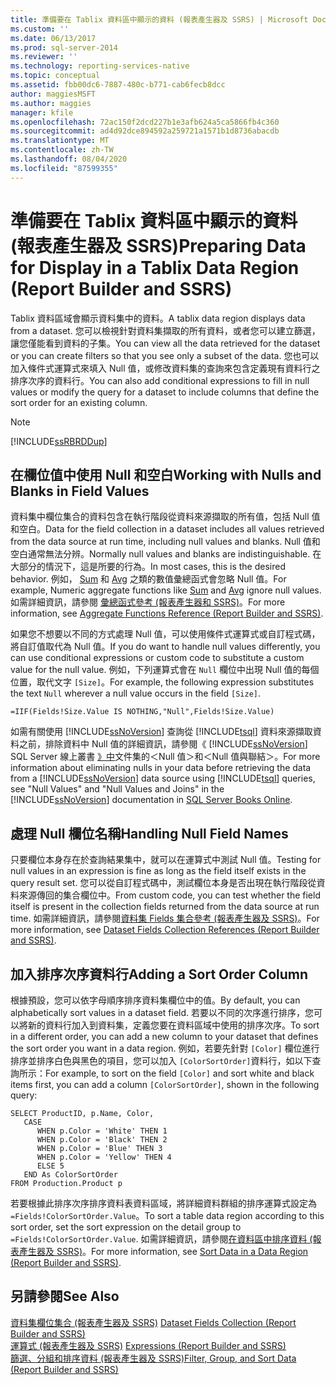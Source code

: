 ```yaml
---
title: 準備要在 Tablix 資料區中顯示的資料 (報表產生器及 SSRS) | Microsoft Docs
ms.custom: ''
ms.date: 06/13/2017
ms.prod: sql-server-2014
ms.reviewer: ''
ms.technology: reporting-services-native
ms.topic: conceptual
ms.assetid: fbb00dc6-7887-480c-b771-cab6fecb8dcc
author: maggiesMSFT
ms.author: maggies
manager: kfile
ms.openlocfilehash: 72ac150f2dcd227b1e3afb624a5ca5866fb4c360
ms.sourcegitcommit: ad4d92dce894592a259721a1571b1d8736abacdb
ms.translationtype: MT
ms.contentlocale: zh-TW
ms.lasthandoff: 08/04/2020
ms.locfileid: "87599355"
---
```

# <a name="preparing-data-for-display-in-a-tablix-data-region-report-builder-and-ssrs"></a><span data-ttu-id="c2ffc-102">準備要在 Tablix 資料區中顯示的資料 (報表產生器及 SSRS)</span><span class="sxs-lookup"><span data-stu-id="c2ffc-102">Preparing Data for Display in a Tablix Data Region (Report Builder and SSRS)</span></span>
  <span data-ttu-id="c2ffc-103">Tablix 資料區域會顯示資料集中的資料。</span><span class="sxs-lookup"><span data-stu-id="c2ffc-103">A tablix data region displays data from a dataset.</span></span> <span data-ttu-id="c2ffc-104">您可以檢視針對資料集擷取的所有資料，或者您可以建立篩選，讓您僅能看到資料的子集。</span><span class="sxs-lookup"><span data-stu-id="c2ffc-104">You can view all the data retrieved for the dataset or you can create filters so that you see only a subset of the data.</span></span> <span data-ttu-id="c2ffc-105">您也可以加入條件式運算式來填入 Null 值，或修改資料集的查詢來包含定義現有資料行之排序次序的資料行。</span><span class="sxs-lookup"><span data-stu-id="c2ffc-105">You can also add conditional expressions to fill in null values or modify the query for a dataset to include columns that define the sort order for an existing column.</span></span>  
  
> [!NOTE]  
>  [!INCLUDE[ssRBRDDup](../../includes/ssrbrddup-md.md)]  
  
## <a name="working-with-nulls-and-blanks-in-field-values"></a><span data-ttu-id="c2ffc-106">在欄位值中使用 Null 和空白</span><span class="sxs-lookup"><span data-stu-id="c2ffc-106">Working with Nulls and Blanks in Field Values</span></span>  
 <span data-ttu-id="c2ffc-107">資料集中欄位集合的資料包含在執行階段從資料來源擷取的所有值，包括 Null 值和空白。</span><span class="sxs-lookup"><span data-stu-id="c2ffc-107">Data for the field collection in a dataset includes all values retrieved from the data source at run time, including null values and blanks.</span></span> <span data-ttu-id="c2ffc-108">Null 值和空白通常無法分辨。</span><span class="sxs-lookup"><span data-stu-id="c2ffc-108">Normally null values and blanks are indistinguishable.</span></span> <span data-ttu-id="c2ffc-109">在大部分的情況下，這是所要的行為。</span><span class="sxs-lookup"><span data-stu-id="c2ffc-109">In most cases, this is the desired behavior.</span></span> <span data-ttu-id="c2ffc-110">例如， [Sum](report-builder-functions-sum-function.md) 和 [Avg](report-builder-functions-avg-function.md) 之類的數值彙總函式會忽略 Null 值。</span><span class="sxs-lookup"><span data-stu-id="c2ffc-110">For example, Numeric aggregate functions like [Sum](report-builder-functions-sum-function.md) and [Avg](report-builder-functions-avg-function.md) ignore null values.</span></span> <span data-ttu-id="c2ffc-111">如需詳細資訊，請參閱 [彙總函式參考 &#40;報表產生器和 SSRS&#41;](report-builder-functions-aggregate-functions-reference.md)。</span><span class="sxs-lookup"><span data-stu-id="c2ffc-111">For more information, see [Aggregate Functions Reference &#40;Report Builder and SSRS&#41;](report-builder-functions-aggregate-functions-reference.md).</span></span>  
  
 <span data-ttu-id="c2ffc-112">如果您不想要以不同的方式處理 Null 值，可以使用條件式運算式或自訂程式碼，將自訂值取代為 Null 值。</span><span class="sxs-lookup"><span data-stu-id="c2ffc-112">If you do want to handle null values differently, you can use conditional expressions or custom code to substitute a custom value for the null value.</span></span> <span data-ttu-id="c2ffc-113">例如，下列運算式會在 `Null` 欄位中出現 Null 值的每個位置，取代文字 `[Size]`。</span><span class="sxs-lookup"><span data-stu-id="c2ffc-113">For example, the following expression substitutes the text `Null` wherever a null value occurs in the field `[Size]`.</span></span>  
  
```  
=IIF(Fields!Size.Value IS NOTHING,"Null",Fields!Size.Value)  
```  
  
 <span data-ttu-id="c2ffc-114">如需有關使用 [!INCLUDE[ssNoVersion](../../includes/ssnoversion-md.md)] 查詢從 [!INCLUDE[tsql](../../includes/tsql-md.md)] 資料來源擷取資料之前，排除資料中 Null 值的詳細資訊，請參閱《 [!INCLUDE[ssNoVersion](../../includes/ssnoversion-md.md)] SQL Server 線上叢書 [》中](https://go.microsoft.com/fwlink/?linkid=120955)文件集的＜Null 值＞和＜Null 值與聯結＞。</span><span class="sxs-lookup"><span data-stu-id="c2ffc-114">For more information about eliminating nulls in your data before retrieving the data from a [!INCLUDE[ssNoVersion](../../includes/ssnoversion-md.md)] data source using [!INCLUDE[tsql](../../includes/tsql-md.md)] queries, see "Null Values" and "Null Values and Joins" in the [!INCLUDE[ssNoVersion](../../includes/ssnoversion-md.md)] documentation in [SQL Server Books Online](https://go.microsoft.com/fwlink/?linkid=120955).</span></span>  
  
## <a name="handling-null-field-names"></a><span data-ttu-id="c2ffc-115">處理 Null 欄位名稱</span><span class="sxs-lookup"><span data-stu-id="c2ffc-115">Handling Null Field Names</span></span>  
 <span data-ttu-id="c2ffc-116">只要欄位本身存在於查詢結果集中，就可以在運算式中測試 Null 值。</span><span class="sxs-lookup"><span data-stu-id="c2ffc-116">Testing for null values in an expression is fine as long as the field itself exists in the query result set.</span></span> <span data-ttu-id="c2ffc-117">您可以從自訂程式碼中，測試欄位本身是否出現在執行階段從資料來源傳回的集合欄位中。</span><span class="sxs-lookup"><span data-stu-id="c2ffc-117">From custom code, you can test whether the field itself is present in the collection fields returned from the data source at run time.</span></span> <span data-ttu-id="c2ffc-118">如需詳細資訊，請參閱[資料集 Fields 集合參考 &#40;報表產生器及 SSRS&#41;](built-in-collections-dataset-fields-collection-references-report-builder.md)。</span><span class="sxs-lookup"><span data-stu-id="c2ffc-118">For more information, see [Dataset Fields Collection References &#40;Report Builder and SSRS&#41;](built-in-collections-dataset-fields-collection-references-report-builder.md).</span></span>  
  
## <a name="adding-a-sort-order-column"></a><span data-ttu-id="c2ffc-119">加入排序次序資料行</span><span class="sxs-lookup"><span data-stu-id="c2ffc-119">Adding a Sort Order Column</span></span>  
 <span data-ttu-id="c2ffc-120">根據預設，您可以依字母順序排序資料集欄位中的值。</span><span class="sxs-lookup"><span data-stu-id="c2ffc-120">By default, you can alphabetically sort values in a dataset field.</span></span> <span data-ttu-id="c2ffc-121">若要以不同的次序進行排序，您可以將新的資料行加入到資料集，定義您要在資料區域中使用的排序次序。</span><span class="sxs-lookup"><span data-stu-id="c2ffc-121">To sort in a different order, you can add a new column to your dataset that defines the sort order you want in a data region.</span></span> <span data-ttu-id="c2ffc-122">例如，若要先針對 `[Color]` 欄位進行排序並排序白色與黑色的項目，您可以加入 `[ColorSortOrder]`資料行，如以下查詢所示：</span><span class="sxs-lookup"><span data-stu-id="c2ffc-122">For example, to sort on the field `[Color]` and sort white and black items first, you can add a column `[ColorSortOrder]`, shown in the following query:</span></span>  
  
```  
SELECT ProductID, p.Name, Color,  
   CASE  
      WHEN p.Color = 'White' THEN 1  
      WHEN p.Color = 'Black' THEN 2  
      WHEN p.Color = 'Blue' THEN 3  
      WHEN p.Color = 'Yellow' THEN 4  
      ELSE 5  
   END As ColorSortOrder  
FROM Production.Product p  
```  
  
 <span data-ttu-id="c2ffc-123">若要根據此排序次序排序資料表資料區域，將詳細資料群組的排序運算式設定為 `=Fields!ColorSortOrder.Value`。</span><span class="sxs-lookup"><span data-stu-id="c2ffc-123">To sort a table data region according to this sort order, set the sort expression on the detail group to `=Fields!ColorSortOrder.Value`.</span></span> <span data-ttu-id="c2ffc-124">如需詳細資訊，請參閱[在資料區中排序資料 &#40;報表產生器及 SSRS&#41;](sort-data-in-a-data-region-report-builder-and-ssrs.md)。</span><span class="sxs-lookup"><span data-stu-id="c2ffc-124">For more information, see [Sort Data in a Data Region &#40;Report Builder and SSRS&#41;](sort-data-in-a-data-region-report-builder-and-ssrs.md).</span></span>  
  
## <a name="see-also"></a><span data-ttu-id="c2ffc-125">另請參閱</span><span class="sxs-lookup"><span data-stu-id="c2ffc-125">See Also</span></span>  
 <span data-ttu-id="c2ffc-126">[資料集欄位集合 &#40;報表產生器及 SSRS&#41;](../report-data/dataset-fields-collection-report-builder-and-ssrs.md) </span><span class="sxs-lookup"><span data-stu-id="c2ffc-126">[Dataset Fields Collection &#40;Report Builder and SSRS&#41;](../report-data/dataset-fields-collection-report-builder-and-ssrs.md) </span></span>  
 <span data-ttu-id="c2ffc-127">[運算式 &#40;報表產生器及 SSRS&#41;](expressions-report-builder-and-ssrs.md) </span><span class="sxs-lookup"><span data-stu-id="c2ffc-127">[Expressions &#40;Report Builder and SSRS&#41;](expressions-report-builder-and-ssrs.md) </span></span>  
 [<span data-ttu-id="c2ffc-128">篩選、分組和排序資料 &#40;報表產生器及 SSRS&#41;</span><span class="sxs-lookup"><span data-stu-id="c2ffc-128">Filter, Group, and Sort Data &#40;Report Builder and SSRS&#41;</span></span>](filter-group-and-sort-data-report-builder-and-ssrs.md)  
  
  
